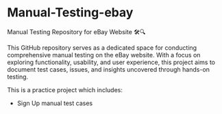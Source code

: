 # Manual-Testing-ebay

Manual Testing Repository for eBay Website 🛠️🔍

This GitHub repository serves as a dedicated space for conducting comprehensive manual testing on the eBay website. With a focus on exploring functionality, usability, and user experience, this project aims to document test cases, issues, and insights uncovered through hands-on testing.

This is a practice project which includes:
- Sign Up manual test cases
